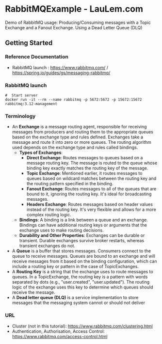 # RabbitMQExample - LauLem.com
Demo of RabbitMQ usage: Producing/Consuming messages with a Topic Exchange and a Fanout Exchange. Using a Dead Letter Queue (DLQ)

## Getting Started

### Reference Documentation
* RabbitMQ launch : https://www.rabbitmq.com/ / https://spring.io/guides/gs/messaging-rabbitmq/

### RabbitMQ launch
```
#  Start server
docker run -it --rm --name rabbitmq -p 5672:5672 -p 15672:15672 rabbitmq:3.12-management
```

### Terminology
- An **Exchange** is a message routing agent, responsible for receiving messages from producers and routing them to the appropriate queues based on the exchange type and rules defined. Exchanges take a message and route it into zero or more queues. The routing algorithm used depends on the exchange type and rules called bindings.
  - **Types of Exchanges**:
    - **Direct Exchange**: Routes messages to queues based on a message routing key. The message is routed to the queue whose binding key exactly matches the routing key of the message.
    - **Topic Exchange**: Mentioned earlier, it routes messages to queues based on wildcard matches between the routing key and the routing pattern specified in the binding.
    - **Fanout Exchange**: Routes messages to all of the queues that are bound to it, ignoring the routing key. It's ideal for broadcasting messages.
    - **Headers Exchange**: Routes messages based on header values instead of the routing key. It's very flexible and allows for a more complex routing logic.
  - **Bindings**: A binding is a link between a queue and an exchange. Bindings can have additional routing keys or arguments that the exchange uses to make routing decisions.
  - **Durability and Other Properties**: Exchanges can be durable or transient. Durable exchanges survive broker restarts, whereas transient exchanges do not.
- A **Queue** is a buffer that stores messages. Consumers connect to the queue to receive messages. Queues are bound to an exchange and will receive messages from it based on the binding configuration, which can include a routing key or pattern in the case of TopicExchanges.
- A **Routing Key** is a string that the exchange uses to route messages to queues. In a TopicExchange, the routing key is a pattern with words separated by dots (e.g., "user.created", "user.updated"). The routing logic of the exchange uses this key to determine which queues should receive the message.
- A **Dead letter queue (DLQ)** is a service implementation to store messages that the messaging system cannot or should not deliver

### URL
* Cluster (not in this tutorial): https://www.rabbitmq.com/clustering.html
* Authentication, Authorisation, Access Control: https://www.rabbitmq.com/access-control.html
